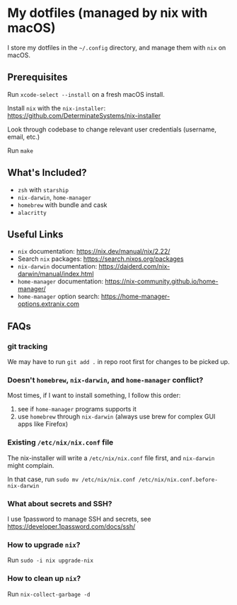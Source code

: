 # My dotfiles (managed by nix with macOS)

I store my dotfiles in the `~/.config` directory, and manage them with `nix` on macOS.

## Prerequisites

Run `xcode-select --install` on a fresh macOS install.

Install `nix` with the `nix-installer`: https://github.com/DeterminateSystems/nix-installer

Look through codebase to change relevant user credentials (username, email, etc.)

Run `make`

## What's Included?

- `zsh` with `starship`
- `nix-darwin`, `home-manager`
- `homebrew` with bundle and cask
- `alacritty`

## Useful Links

- `nix` documentation: https://nix.dev/manual/nix/2.22/
- Search `nix` packages: https://search.nixos.org/packages
- `nix-darwin` documentation: https://daiderd.com/nix-darwin/manual/index.html
- `home-manager` documentation: https://nix-community.github.io/home-manager/
- `home-manager` option search: https://home-manager-options.extranix.com

## FAQs

### git tracking

We may have to run `git add .` in repo root first for changes to be picked up.

### Doesn't `homebrew`, `nix-darwin`, and `home-manager` conflict?

Most times, if I want to install something, I follow this order:

1. see if `home-manager` programs supports it
2. use `homebrew` through `nix-darwin` (always use brew for complex GUI apps like Firefox)

### Existing `/etc/nix/nix.conf` file

The nix-installer will write a `/etc/nix/nix.conf` file first, and `nix-darwin` might complain.

In that case, run `sudo mv /etc/nix/nix.conf /etc/nix/nix.conf.before-nix-darwin`

### What about secrets and SSH?

I use 1password to manage SSH and secrets, see https://developer.1password.com/docs/ssh/

### How to upgrade `nix`?

Run `sudo -i nix upgrade-nix`

### How to clean up `nix`?

Run `nix-collect-garbage -d`
